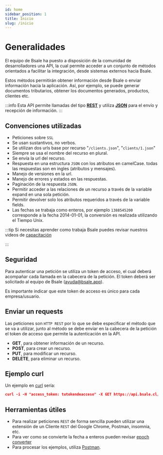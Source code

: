 ```yaml
---
id: home
sidebar_position: 1
title: Inicio
slug: /inicio
---
```


# Generalidades

El equipo de Bsale ha puesto a disposición de la comunidad de desarrolladores una API, la cual permite acceder a un conjunto de métodos orientados a facilitar la integración, desde sistemas externos hacia Bsale.

Estos métodos permitirán obtener información desde Bsale o enviar información hacia la aplicación. Así, por ejemplo, se puede generar documentos tributarios, obtener los documentos generados, productos, clientes etc.

:::info
Esta API permite llamadas del tipo [**REST**](https://es.wikipedia.org/wiki/Transferencia_de_Estado_Representacional) y utiliza [**JSON**](https://www.json.org/json-en.html) para el envío y recepción de información.
:::



## Convenciones utilizadas
- Peticiones sobre `SSL`
- Se usan sustantivos, no verbos.
- Se utilizan dos urls base por recurso "`/clients.json`", "`clients/1.json`"
- Siempre se usa el nombre del recurso en plural.
- Se envía la url del recurso.
- Respuesta en una estructura `JSON` con los atributos en camelCase.
todas las respuestas son en ingles (atributos y mensajes).
- Manejo de versiones en la url.
- Manejo de errores y estados en las respuestas.
- Paginación de la respuesta `JSON`.
- Permitir acceder a las relaciones de un recurso a través de la variable expand en una sola petición.
- Permitir devolver solo los atributos requeridos a través de la variable fields.
- Las fechas se trabaja como enteros, por ejemplo `1388545200` corresponde a la fecha 2014-01-01, la conversión es realizada utilizando el Tiempo Unix.

:::tip
Si necesitas aprender como trabaja Bsale puedes revisar nuestros videos de [capacitación](https://www.youtube.com/user/BsaleWS/playlists)

:::

## Seguridad
Para autenticar una petición se utiliza un token de acceso, el cual deberá acompañar cada llamada en la cabecera de la petición. El token deberá ser solicitado al equipo de Bsale (ayuda@bsale.app).

Es importante indicar que este token de acceso es único para cada empresa/usuario.

## Enviar un requests
Las peticiones son `HTTP REST` por lo que se debe especificar el método que se va a utilizar, junto al método se debe enviar en la cabecera de la petición el token de acceso que permite la autenticación en la API.

- **GET**, para obtener información de un recurso.
- **POST**, para crear un recurso.
- **PUT**, para modificar un recurso.
- **DELETE**, para eliminar un recurso.

## Ejemplo curl
Un ejemplo en [curl](https://curl.se/) sería:

```json 
curl -i -H "access_token: tutokendeacceso" -X GET https://api.bsale.cl/v1/clients.json
```

## Herramientas útiles
- Para realizar peticiones `REST` de forma sencilla pueden utilizar una extensión de un Cliente `REST` del Google Chrome, Postman, insomnia, etc.
- Para ver como se convierte la fecha a enteros pueden revisar 
[epoch converter](https://www.epochconverter.com/)
- Para procesar los ejemplos, utiliza [Postman](https://www.postman.com/).

